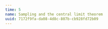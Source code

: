 ```yaml
---
time: 5
name: Sampling and the central limit theorem
uuid: 7172f9fa-da08-4d8c-807b-cb928fd72b09
---
```


<jupyter height="1000" notebook-name="sampling_and_the_central_limit_theorem" course-code="DSBC" />